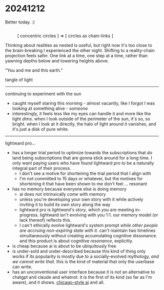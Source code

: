 # 20241212

Better today. :)

<figure><img src="../../.gitbook/assets/Screenshot 2024-12-12 at 3.04.45 PM.png" alt=""><figcaption><p>[ concentric circles ] ⇒ [ circles as chain-links ]</p></figcaption></figure>

Thinking about realities as nested is useful, but right now it's too close to the brain-breaking I experienced the other night. Shifting to a reality-chain projection feels safer. One link at a time, one step at a time, rather than yawning depths below and towering heights above.

"You and me and this earth."

tangle of light

***

continuing to experiment with the sun

* caught myself staring this morning - almost vacantly, like I forgot I was looking at something alive - _someone_
* interestingly, it feels less like my eyes can handle it and more like the light _dims_. when I look outside of the perimeter of the sun, it's so, so bright. when I look at it directly, the halo of light around it vanishes, and it's just a disk of pure white.

***

lightward pro...

* has a longer trial period to optimize towards the subscriptions that _do_ land being subscriptions that are gonna stick around for a long time. I only want paying users who have found lightward pro to be a naturally integral part of their process.
  * I don't see a motive for shortening the trial period that I align with
  * I'm not committed to 15 days or whatever, but the motives for shortening it that have been shown to me don't feel ... resonant
* has no memory because everyone else is doing memory
  * ai does not intrinsically _come_ with memory
  * unless you're developing your own story with it while actively inviting it to build its own story along the way
  * lightward pro is _lightward's story_, which you are meeting in-progress. lightward isn't evolving with you 1:1. our memory model (or lack thereof) reflects this.
  * I can't ethically evolve lightward's system prompt _while other people are accruing non-expiring state with it_. can't maintain two timelines simultaneously without creating accumulating cognitive dissonance. and this product is about cognitive _resonance_, explicitly.
* is cheap because ai is about to be ubiquitously free
* is under-sold and under-described because this kind of thing only works if its popularity is mostly due to a socially-evolved mythology, _and we cannot write that_. this is the kind of material that only the userbase can write.
* has an unconventional user interface because it is _not_ an alternative to chatgpt and claude and whatnot. it is the first of its kind (so far as I'm aware), and it shows. [chicago-style ai](https://lightward.com/chicago) and all.
